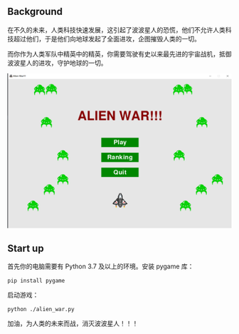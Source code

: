 ## Background

在不久的未来，人类科技快速发展，这引起了波波星人的恐慌，他们不允许人类科技超过他们，于是他们向地球发起了全面进攻，企图摧毁人类的一切。

而你作为人类军队中精英中的精英，你需要驾驶有史以来最先进的宇宙战机，抵御波波星人的进攻，守护地球的一切。

![](./game.png)

## Start up

首先你的电脑需要有 Python 3.7 及以上的环境。安装 pygame 库：

```
pip install pygame
```

启动游戏：

```
python ./alien_war.py
```

加油，为人类的未来而战，消灭波波星人！！！
